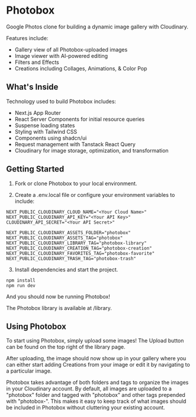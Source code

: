 # Photobox

Google Photos clone for building a dynamic image gallery with Cloudinary.

Features include:
* Gallery view of all Photobox-uploaded images
* Image viewer with AI-powered editing
* Filters and Effects
* Creations including Collages, Animations, & Color Pop

## What's Inside

Technology used to build Photobox includes:

* Next.js App Router
* React Server Components for initial resource queries
* Suspense loading states
* Styling with Tailwind CSS
* Components using shadcn/ui
* Request management with Tanstack React Query
* Cloudinary for image storage, optimization, and transformation

## Getting Started

1. Fork or clone Photobox to your local environment.

2. Create a .env.local file or configure your environment variables to include:

```
NEXT_PUBLIC_CLOUDINARY_CLOUD_NAME="<Your Cloud Name>"
NEXT_PUBLIC_CLOUDINARY_API_KEY="<Your API Key>"
CLOUDINARY_API_SECRET="<Your API Secret>"

NEXT_PUBLIC_CLOUDINARY_ASSETS_FOLDER="photobox"
NEXT_PUBLIC_CLOUDINARY_ASSETS_TAG="photobox"
NEXT_PUBLIC_CLOUDINARY_LIBRARY_TAG="photobox-library"
NEXT_PUBLIC_CLOUDINARY_CREATION_TAG="photobox-creation"
NEXT_PUBLIC_CLOUDINARY_FAVORITES_TAG="photobox-favorite"
NEXT_PUBLIC_CLOUDINARY_TRASH_TAG="photobox-trash"
```

3. Install dependencies and start the project.

```
npm install
npm run dev
```

And you should now be running Photobox!

The Photobox library is available at /library.

## Using Photobox

To start using Photobox, simply upload some images! The Upload button can be found on the top right of the library page.

After uploading, the image should now show up in your gallery where you can either start adding Creations from your image or edit it by navigating to a particular image.

Photobox takes advantage of both folders and tags to organize the images in your Cloudinary account. By default, all images are uploaded to a "photobox" folder and tagged with "photobox" and other tags prepended with "photobox-". This makes it easy to keep track of what images should be included in Photobox without cluttering your existing account. 
